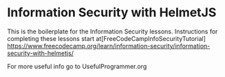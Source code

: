 # Information Security with HelmetJS

This is the boilerplate for the Information Security lessons. Instructions for completing these lessons start at[FreeCodeCampInfoSecurityTutorial] https://www.freecodecamp.org/learn/information-security/information-security-with-helmetjs/

For more useful info go to UsefulProgrammer.org
<!-- check if it is working -->
